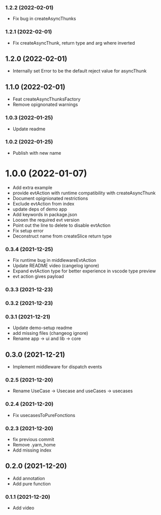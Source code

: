### **1.2.2** (2022-02-01)  
  
- Fix bug in createAsyncThunks    
  
### **1.2.1** (2022-02-01)  
  
- Fix createAsyncThunk, return type and arg where inverted    
  
## **1.2.0** (2022-02-01)  
  
- Internally set Error to be the default reject value for asyncThunk    
  
## **1.1.0** (2022-02-01)  
  
- Feat createAsyncThunksFactory  
- Remove opignonated warnings    
  
### **1.0.3** (2022-01-25)  
  
- Update readme    
  
### **1.0.2** (2022-01-25)  
  
- Publish with new name    
  
# **1.0.0** (2022-01-07)  
  
- Add extra example  
- provide evtAction with runtime compatibility with createAsyncThunk  
- Document opignionated restrictions  
- Exclude evtAction from index  
- update deps of demo app  
- Add keywords in package.json  
- Loosen the required evt version  
- Point out the line to delete to disable evtAction  
- Fix setup error  
- Deconstruct name from createSlice return type    
  
### **0.3.4** (2021-12-25)  
  
- Fix runtime bug in middlewareEvtAction  
- Update README video (cangelog ignore)  
- Expand evtAction type for better experience in vscode type preview  
- evt action gives payload    
  
### **0.3.3** (2021-12-23)  
  
  
  
### **0.3.2** (2021-12-23)  
  
  
  
### **0.3.1** (2021-12-21)  
  
- Update demo-setup readme  
- add missing files (changeog ignore)  
- Rename app -> ui and lib -> core    
  
## **0.3.0** (2021-12-21)  
  
- Implement middleware for dispatch events    
  
### **0.2.5** (2021-12-20)  
  
- Rename UseCase -> Usecase and useCases -> usecases    
  
### **0.2.4** (2021-12-20)  
  
- Fix usecasesToPureFonctions    
  
### **0.2.3** (2021-12-20)  
  
- fix previous commit  
- Remove .yarn_home  
- Add missing index    
  
## **0.2.0** (2021-12-20)  
  
- Add annotation  
- Add pure function    
  
### **0.1.1** (2021-12-20)  
  
- Add video    
  
